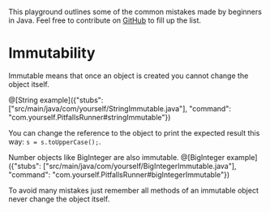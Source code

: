 This playground outlines some of the common mistakes made by beginners in Java. Feel free to contribute on [GitHub](https://github.com) to fill up the list.

# Immutability

Immutable means that once an object is created you cannot change the object itself.

@[String example]({"stubs": ["src/main/java/com/yourself/StringImmutable.java"], "command": "com.yourself.PitfallsRunner#stringImmutable"})

You can change the reference to the object to print the expected result this way: `s = s.toUpperCase();`.

Number objects like BigInteger are also immutable.
@[BigInteger example]({"stubs": ["src/main/java/com/yourself/BigIntegerImmutable.java"], "command": "com.yourself.PitfallsRunner#bigIntegerImmutable"})

To avoid many mistakes just remember all methods of an immutable object never change the object itself.